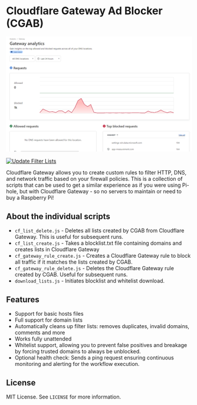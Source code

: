 # Cloudflare Gateway Ad Blocker (CGAB)

![Cloudflare Gateway Analytics screenshot](.github/images/gateway_analytics.png)

[![Update Filter Lists](https://github.com/thetestgame/cloudflare-ad-blocker/actions/workflows/auto_update_github_action.yml/badge.svg?branch=main)](https://github.com/thetestgame/cloudflare-ad-blocker/actions/workflows/auto_update_github_action.yml)

Cloudflare Gateway allows you to create custom rules to filter HTTP, DNS, and network traffic based on your firewall policies. This is a collection of scripts that can be used to get a similar experience as if you were using Pi-hole, but with Cloudflare Gateway - so no servers to maintain or need to buy a Raspberry Pi!

## About the individual scripts

- `cf_list_delete.js` - Deletes all lists created by CGAB from Cloudflare Gateway. This is useful for subsequent runs.
- `cf_list_create.js` - Takes a blocklist.txt file containing domains and creates lists in Cloudflare Gateway
- `cf_gateway_rule_create.js` - Creates a Cloudflare Gateway rule to block all traffic if it matches the lists created by CGAB.
- `cf_gateway_rule_delete.js` - Deletes the Cloudflare Gateway rule created by CGAB. Useful for subsequent runs.
- `download_lists.js` - Initiates blocklist and whitelist download.

## Features

- Support for basic hosts files
- Full support for domain lists
- Automatically cleans up filter lists: removes duplicates, invalid domains, comments and more
- Works fully unattended
- Whitelist support, allowing you to prevent false positives and breakage by forcing trusted domains to always be unblocked.
- Optional health check: Sends a ping request ensuring continuous monitoring and alerting for the workflow execution.

## License

MIT License. See `LICENSE` for more information.